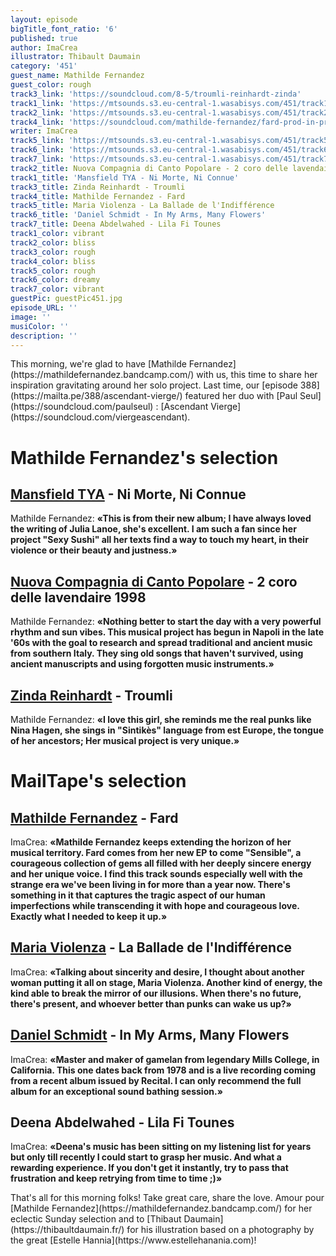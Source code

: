 ```yaml
---
layout: episode
bigTitle_font_ratio: '6'
published: true
author: ImaCrea
illustrator: Thibault Daumain
category: '451'
guest_name: Mathilde Fernandez
guest_color: rough
track3_link: 'https://soundcloud.com/8-5/troumli-reinhardt-zinda'
track1_link: 'https://mtsounds.s3.eu-central-1.wasabisys.com/451/track1.mp3'
track2_link: 'https://mtsounds.s3.eu-central-1.wasabisys.com/451/track2.mp3'
track4_link: 'https://soundcloud.com/mathilde-fernandez/fard-prod-in-progress'
writer: ImaCrea
track5_link: 'https://mtsounds.s3.eu-central-1.wasabisys.com/451/track5.mp3'
track6_link: 'https://mtsounds.s3.eu-central-1.wasabisys.com/451/track6.mp3'
track7_link: 'https://mtsounds.s3.eu-central-1.wasabisys.com/451/track7.mp3'
track2_title: Nuova Compagnia di Canto Popolare - 2 coro delle lavendaire 1998
track1_title: 'Mansfield TYA - Ni Morte, Ni Connue'
track3_title: Zinda Reinhardt - Troumli
track4_title: Mathilde Fernandez - Fard
track5_title: Maria Violenza - La Ballade de l'Indifférence
track6_title: 'Daniel Schmidt - In My Arms, Many Flowers'
track7_title: Deena Abdelwahed - Lila Fi Tounes
track1_color: vibrant
track2_color: bliss
track3_color: rough
track4_color: bliss
track5_color: rough
track6_color: dreamy
track7_color: vibrant
guestPic: guestPic451.jpg
episode_URL: ''
image: ''
musiColor: ''
description: ''
---
```

<p id="introduction">This morning, we're glad to have [Mathilde Fernandez](https://mathildefernandez.bandcamp.com/) with us, this time to share her inspiration gravitating around her solo project. Last time, our [episode 388](https://mailta.pe/388/ascendant-vierge/) featured her duo with [Paul Seul](https://soundcloud.com/paulseul) : [Ascendant Vierge](https://soundcloud.com/viergeascendant).</p>


# Mathilde Fernandez's selection

## [Mansfield TYA](https://www.instagram.com/chaama_z/) - Ni Morte, Ni Connue
Mathilde Fernandez: **«**This is from their new album; I have always loved the writing of Julia Lanoe, she's excellent. I am such a fan since her project "Sexy Sushi" all her texts find a way to touch my heart, in their violence or their beauty and justness.**»**


## [Nuova Compagnia di Canto Popolare](http://www.nccp.it/) - 2 coro delle lavendaire 1998
Mathilde Fernandez: **«**Nothing better to start the day with a very powerful rhythm and sun vibes. This musical project has begun in Napoli in the late '60s with the goal to research and spread traditional and ancient music from southern Italy. They sing old songs that haven't survived, using ancient manuscripts and using forgotten music instruments.**»**

## [Zinda Reinhardt](https://zindareinhardt.bandcamp.com/) - Troumli
Mathilde Fernandez: **«**I love this girl, she reminds me the real punks like Nina Hagen, she sings in "Sintikès" language from est Europe, the tongue of her ancestors; Her musical project is very unique.**»**

# MailTape's selection

## [Mathilde Fernandez](https://mathildefernandez.bandcamp.com/) - Fard
ImaCrea: **«**Mathilde Fernandez keeps extending the horizon of her musical territory. Fard comes from her new EP to come "Sensible", a courageous collection of gems all filled with her deeply sincere energy and her unique voice. I find this track sounds especially well with the strange era we've been living in for more than a year now. There's something in it that captures the tragic aspect of our human imperfections while transcending it with hope and courageous love. Exactly what I needed to keep it up.**»**

## [Maria Violenza](https://kakakidsrecords.bandcamp.com/album/scirocco) - La Ballade de l'Indifférence
ImaCrea: **«**Talking about sincerity and desire, I thought about another woman putting it all on stage, Maria Violenza. Another kind of energy, the kind able to break the mirror of our illusions. When there's no future, there's present, and whoever better than punks can wake us up?**»**

## [Daniel Schmidt](https://recitalprogram.bandcamp.com/album/in-my-arms-many-flowers) - In My Arms, Many Flowers
ImaCrea: **«**Master and maker of gamelan from legendary Mills College, in California. This one dates back from 1978 and is a live recording coming from a recent album issued by Recital. I can only recommend the full album for an exceptional sound bathing session.**»**

## Deena Abdelwahed - Lila Fi Tounes
ImaCrea: **«**Deena's music has been sitting on my listening list for years but only till recently I could start to grasp her music. And what a rewarding experience. If you don't get it instantly, try to pass that frustration and keep retrying from time to time ;)**»**

<p id="outroduction">That's all for this morning folks! Take great care, share the love. Amour pour [Mathilde Fernandez](https://mathildefernandez.bandcamp.com/) for her eclectic Sunday selection and to [Thibaut Daumain](https://thibaultdaumain.fr/) for his illustration based on a photography by the great [Estelle Hannia](https://www.estellehanania.com)!</p>
